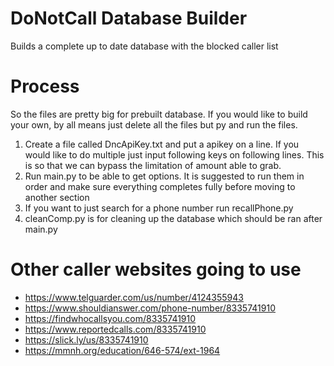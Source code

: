 # DoNotCall Database Builder
 Builds a complete up to date database with the blocked caller list

# Process
 So the files are pretty big for prebuilt database. If you would like to build your own, by all means just delete all the files but py and run the files.
1. Create a file called DncApiKey.txt and put a apikey on a line. If you would like to do multiple just input following keys on following lines. This is so that we can bypass the limitation of amount able to grab.
2. Run main.py to be able to get options. It is suggested to run them in order and make sure everything completes fully before moving to another section
3. If you want to just search for a phone number run recallPhone.py
4. cleanComp.py is for cleaning up the database which should be ran after main.py


# Other caller websites going to use
- https://www.telguarder.com/us/number/4124355943
- https://www.shouldianswer.com/phone-number/8335741910
- https://findwhocallsyou.com/8335741910
- https://www.reportedcalls.com/8335741910
- https://slick.ly/us/8335741910
- https://mmnh.org/education/646-574/ext-1964
